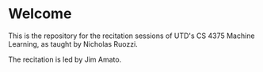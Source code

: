 # Welcome

This is the repository for the recitation sessions of UTD's CS 4375 Machine Learning, as taught by Nicholas Ruozzi.

The recitation is led by Jim Amato.